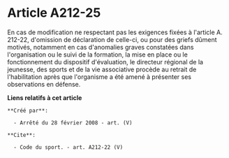 # Article A212-25

En cas de modification ne respectant pas les exigences fixées à l'article A. 212-22, d'omission de déclaration de celle-ci,
ou pour des griefs dûment motivés, notamment en cas d'anomalies graves constatées dans l'organisation ou le suivi de la
formation, la mise en place ou le fonctionnement du dispositif d'évaluation, le directeur régional de la jeunesse, des sports
et de la vie associative procède au retrait de l'habilitation après que l'organisme a été amené à présenter ses observations
en défense.

**Liens relatifs à cet article**

	**Créé par**:

	  - Arrêté du 28 février 2008 - art. (V)

	**Cite**:

	  - Code du sport. - art. A212-22 (V)
